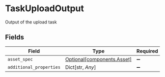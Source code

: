 # TaskUploadOutput

Output of the upload task


## Fields

| Field                                                          | Type                                                           | Required                                                       | Description                                                    |
| -------------------------------------------------------------- | -------------------------------------------------------------- | -------------------------------------------------------------- | -------------------------------------------------------------- |
| `asset_spec`                                                   | [Optional[components.Asset]](../../models/components/asset.md) | :heavy_minus_sign:                                             | N/A                                                            |
| `additional_properties`                                        | Dict[str, *Any*]                                               | :heavy_minus_sign:                                             | N/A                                                            |